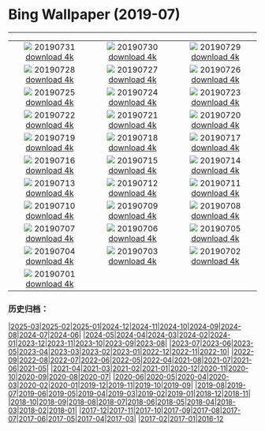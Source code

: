 # Bing Wallpaper (2019-07)
**************
| | | |
| :----: | :----: | :----: |
| ![](https://www.bing.com/th?id=OHR.LavaFlows_ZH-CN4235925500_1920x1080.jpg) 20190731 [download 4k](https://www.bing.com/th?id=OHR.LavaFlows_ZH-CN4235925500_UHD.jpg) | ![](https://www.bing.com/th?id=OHR.TreeTower_ZH-CN4181961177_1920x1080.jpg) 20190730 [download 4k](https://www.bing.com/th?id=OHR.TreeTower_ZH-CN4181961177_UHD.jpg) | ![](https://www.bing.com/th?id=OHR.TortoiseMigration_ZH-CN4128473636_1920x1080.jpg) 20190729 [download 4k](https://www.bing.com/th?id=OHR.TortoiseMigration_ZH-CN4128473636_UHD.jpg) |
| ![](https://www.bing.com/th?id=OHR.TrilliumLake_ZH-CN4079462365_1920x1080.jpg) 20190728 [download 4k](https://www.bing.com/th?id=OHR.TrilliumLake_ZH-CN4079462365_UHD.jpg) | ![](https://www.bing.com/th?id=OHR.PuffinSkomer_ZH-CN4039641381_1920x1080.jpg) 20190727 [download 4k](https://www.bing.com/th?id=OHR.PuffinSkomer_ZH-CN4039641381_UHD.jpg) | ![](https://www.bing.com/th?id=OHR.CahuitaNP_ZH-CN3985565209_1920x1080.jpg) 20190726 [download 4k](https://www.bing.com/th?id=OHR.CahuitaNP_ZH-CN3985565209_UHD.jpg) |
| ![](https://www.bing.com/th?id=OHR.ElkFallsBridge_ZH-CN3921681387_1920x1080.jpg) 20190725 [download 4k](https://www.bing.com/th?id=OHR.ElkFallsBridge_ZH-CN3921681387_UHD.jpg) | ![](https://www.bing.com/th?id=OHR.CathedralMountBuffalo_ZH-CN4341947983_1920x1080.jpg) 20190724 [download 4k](https://www.bing.com/th?id=OHR.CathedralMountBuffalo_ZH-CN4341947983_UHD.jpg) | ![](https://www.bing.com/th?id=OHR.MeerkatMob_ZH-CN3788674757_1920x1080.jpg) 20190723 [download 4k](https://www.bing.com/th?id=OHR.MeerkatMob_ZH-CN3788674757_UHD.jpg) |
| ![](https://www.bing.com/th?id=OHR.Skywalk_ZH-CN3725661090_1920x1080.jpg) 20190722 [download 4k](https://www.bing.com/th?id=OHR.Skywalk_ZH-CN3725661090_UHD.jpg) | ![](https://www.bing.com/th?id=OHR.SardiniaHawkMoth_ZH-CN3672906054_1920x1080.jpg) 20190721 [download 4k](https://www.bing.com/th?id=OHR.SardiniaHawkMoth_ZH-CN3672906054_UHD.jpg) | ![](https://www.bing.com/th?id=OHR.BuckinghamSummer_ZH-CN3519250117_1920x1080.jpg) 20190720 [download 4k](https://www.bing.com/th?id=OHR.BuckinghamSummer_ZH-CN3519250117_UHD.jpg) |
| ![](https://www.bing.com/th?id=OHR.MiquelonPanorama_ZH-CN3614818937_1920x1080.jpg) 20190719 [download 4k](https://www.bing.com/th?id=OHR.MiquelonPanorama_ZH-CN3614818937_UHD.jpg) | ![](https://www.bing.com/th?id=OHR.GodsGarden_ZH-CN3317703606_1920x1080.jpg) 20190718 [download 4k](https://www.bing.com/th?id=OHR.GodsGarden_ZH-CN3317703606_UHD.jpg) | ![](https://www.bing.com/th?id=OHR.LeatherbackTT_ZH-CN5495532728_1920x1080.jpg) 20190717 [download 4k](https://www.bing.com/th?id=OHR.LeatherbackTT_ZH-CN5495532728_UHD.jpg) |
| ![](https://www.bing.com/th?id=OHR.Narrenmuehle_ZH-CN5582540867_1920x1080.jpg) 20190716 [download 4k](https://www.bing.com/th?id=OHR.Narrenmuehle_ZH-CN5582540867_UHD.jpg) | ![](https://www.bing.com/th?id=OHR.VulpesVulpes_ZH-CN5650159325_1920x1080.jpg) 20190715 [download 4k](https://www.bing.com/th?id=OHR.VulpesVulpes_ZH-CN5650159325_UHD.jpg) | ![](https://www.bing.com/th?id=OHR.Ushitukiiwa_ZH-CN5710944706_1920x1080.jpg) 20190714 [download 4k](https://www.bing.com/th?id=OHR.Ushitukiiwa_ZH-CN5710944706_UHD.jpg) |
| ![](https://www.bing.com/th?id=OHR.WaterperryGardens_ZH-CN5767279278_1920x1080.jpg) 20190713 [download 4k](https://www.bing.com/th?id=OHR.WaterperryGardens_ZH-CN5767279278_UHD.jpg) | ![](https://www.bing.com/th?id=OHR.CradleMountain_ZH-CN5817437189_1920x1080.jpg) 20190712 [download 4k](https://www.bing.com/th?id=OHR.CradleMountain_ZH-CN5817437189_UHD.jpg) | ![](https://www.bing.com/th?id=OHR.NightofNights_ZH-CN5872572560_1920x1080.jpg) 20190711 [download 4k](https://www.bing.com/th?id=OHR.NightofNights_ZH-CN5872572560_UHD.jpg) |
| ![](https://www.bing.com/th?id=OHR.IndiaLitSpace_ZH-CN5941074986_1920x1080.jpg) 20190710 [download 4k](https://www.bing.com/th?id=OHR.IndiaLitSpace_ZH-CN5941074986_UHD.jpg) | ![](https://www.bing.com/th?id=OHR.KingsWalkway_ZH-CN5988888672_1920x1080.jpg) 20190709 [download 4k](https://www.bing.com/th?id=OHR.KingsWalkway_ZH-CN5988888672_UHD.jpg) | ![](https://www.bing.com/th?id=OHR.JaguarPantanal_ZH-CN6062516404_1920x1080.jpg) 20190708 [download 4k](https://www.bing.com/th?id=OHR.JaguarPantanal_ZH-CN6062516404_UHD.jpg) |
| ![](https://www.bing.com/th?id=OHR.ChefchaouenMorocco_ZH-CN6127993429_1920x1080.jpg) 20190707 [download 4k](https://www.bing.com/th?id=OHR.ChefchaouenMorocco_ZH-CN6127993429_UHD.jpg) | ![](https://www.bing.com/th?id=OHR.WesternArcticHerd_ZH-CN6254887608_1920x1080.jpg) 20190706 [download 4k](https://www.bing.com/th?id=OHR.WesternArcticHerd_ZH-CN6254887608_UHD.jpg) | ![](https://www.bing.com/th?id=OHR.SommerCalviCorsica_ZH-CN6313433064_1920x1080.jpg) 20190705 [download 4k](https://www.bing.com/th?id=OHR.SommerCalviCorsica_ZH-CN6313433064_UHD.jpg) |
| ![](https://www.bing.com/th?id=OHR.PeelCastle_ZH-CN6366204379_1920x1080.jpg) 20190704 [download 4k](https://www.bing.com/th?id=OHR.PeelCastle_ZH-CN6366204379_UHD.jpg) | ![](https://www.bing.com/th?id=OHR.SalcombeDevon_ZH-CN5806331292_1920x1080.jpg) 20190703 [download 4k](https://www.bing.com/th?id=OHR.SalcombeDevon_ZH-CN5806331292_UHD.jpg) | ![](https://www.bing.com/th?id=OHR.Transfagarasan_ZH-CN5760731327_1920x1080.jpg) 20190702 [download 4k](https://www.bing.com/th?id=OHR.Transfagarasan_ZH-CN5760731327_UHD.jpg) |
| ![](https://www.bing.com/th?id=OHR.BailysBeads_ZH-CN5728297739_1920x1080.jpg) 20190701 [download 4k](https://www.bing.com/th?id=OHR.BailysBeads_ZH-CN5728297739_UHD.jpg) |  |  |

### 历史归档：

|[2025-03](/2025-03/2025-03.md)|[2025-02](/2025-02/2025-02.md)|[2025-01](/2025-01/2025-01.md)|[2024-12](/2024-12/2024-12.md)|[2024-11](/2024-11/2024-11.md)|[2024-10](/2024-10/2024-10.md)|[2024-09](/2024-09/2024-09.md)|[2024-08](/2024-08/2024-08.md)|[2024-07](/2024-07/2024-07.md)|[2024-06](/2024-06/2024-06.md)|
|[2024-05](/2024-05/2024-05.md)|[2024-04](/2024-04/2024-04.md)|[2024-03](/2024-03/2024-03.md)|[2024-02](/2024-02/2024-02.md)|[2024-01](/2024-01/2024-01.md)|[2023-12](/2023-12/2023-12.md)|[2023-11](/2023-11/2023-11.md)|[2023-10](/2023-10/2023-10.md)|[2023-09](/2023-09/2023-09.md)|[2023-08](/2023-08/2023-08.md)|
|[2023-07](/2023-07/2023-07.md)|[2023-06](/2023-06/2023-06.md)|[2023-05](/2023-05/2023-05.md)|[2023-04](/2023-04/2023-04.md)|[2023-03](/2023-03/2023-03.md)|[2023-02](/2023-02/2023-02.md)|[2023-01](/2023-01/2023-01.md)|[2022-12](/2022-12/2022-12.md)|[2022-11](/2022-11/2022-11.md)|[2022-10](/2022-10/2022-10.md)|
|[2022-09](/2022-09/2022-09.md)|[2022-08](/2022-08/2022-08.md)|[2022-07](/2022-07/2022-07.md)|[2022-06](/2022-06/2022-06.md)|[2022-05](/2022-05/2022-05.md)|[2022-04](/2022-04/2022-04.md)|[2021-08](/2021-08/2021-08.md)|[2021-07](/2021-07/2021-07.md)|[2021-06](/2021-06/2021-06.md)|[2021-05](/2021-05/2021-05.md)|
|[2021-04](/2021-04/2021-04.md)|[2021-03](/2021-03/2021-03.md)|[2021-02](/2021-02/2021-02.md)|[2021-01](/2021-01/2021-01.md)|[2020-12](/2020-12/2020-12.md)|[2020-11](/2020-11/2020-11.md)|[2020-10](/2020-10/2020-10.md)|[2020-09](/2020-09/2020-09.md)|[2020-08](/2020-08/2020-08.md)|[2020-07](/2020-07/2020-07.md)|
|[2020-06](/2020-06/2020-06.md)|[2020-05](/2020-05/2020-05.md)|[2020-04](/2020-04/2020-04.md)|[2020-03](/2020-03/2020-03.md)|[2020-02](/2020-02/2020-02.md)|[2020-01](/2020-01/2020-01.md)|[2019-12](/2019-12/2019-12.md)|[2019-11](/2019-11/2019-11.md)|[2019-10](/2019-10/2019-10.md)|[2019-09](/2019-09/2019-09.md)|
|[2019-08](/2019-08/2019-08.md)|[2019-07](/2019-07/2019-07.md)|[2019-06](/2019-06/2019-06.md)|[2019-05](/2019-05/2019-05.md)|[2019-04](/2019-04/2019-04.md)|[2019-03](/2019-03/2019-03.md)|[2019-02](/2019-02/2019-02.md)|[2019-01](/2019-01/2019-01.md)|[2018-12](/2018-12/2018-12.md)|[2018-11](/2018-11/2018-11.md)|
|[2018-10](/2018-10/2018-10.md)|[2018-09](/2018-09/2018-09.md)|[2018-08](/2018-08/2018-08.md)|[2018-07](/2018-07/2018-07.md)|[2018-06](/2018-06/2018-06.md)|[2018-05](/2018-05/2018-05.md)|[2018-04](/2018-04/2018-04.md)|[2018-03](/2018-03/2018-03.md)|[2018-02](/2018-02/2018-02.md)|[2018-01](/2018-01/2018-01.md)|
|[2017-12](/2017-12/2017-12.md)|[2017-11](/2017-11/2017-11.md)|[2017-10](/2017-10/2017-10.md)|[2017-09](/2017-09/2017-09.md)|[2017-08](/2017-08/2017-08.md)|[2017-07](/2017-07/2017-07.md)|[2017-06](/2017-06/2017-06.md)|[2017-05](/2017-05/2017-05.md)|[2017-04](/2017-04/2017-04.md)|[2017-03](/2017-03/2017-03.md)|
|[2017-02](/2017-02/2017-02.md)|[2017-01](/2017-01/2017-01.md)|[2016-12](/2016-12/2016-12.md)